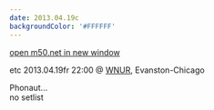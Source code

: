 ```yaml
---
date: 2013.04.19c
backgroundColor: '#FFFFFF'
---
```


[open m50.net in new window  
](http://m50.net/)  

etc 2013.04.19fr 22:00 @ [WNUR](http://www.wnur.org/), Evanston-Chicago  

Phonaut...  
no setlist